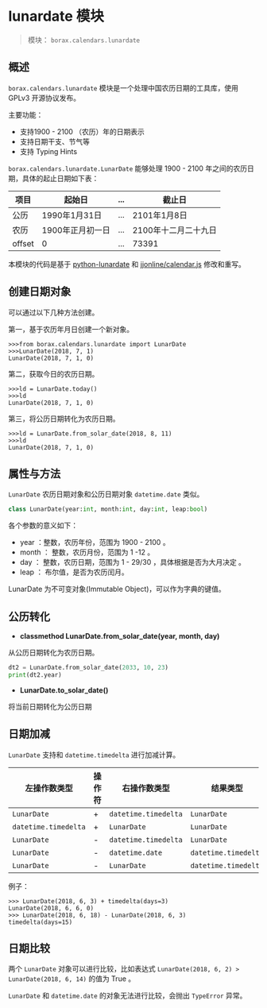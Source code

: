 # lunardate 模块

> 模块： `borax.calendars.lunardate`

## 概述

`borax.calendars.lunardate` 模块是一个处理中国农历日期的工具库，使用 GPLv3 开源协议发布。

主要功能：

- 支持1900 - 2100 （农历）年的日期表示
- 支持日期干支、节气等
- 支持 Typing Hints

`borax.calendars.lunardate.LunarDate` 能够处理 1900 - 2100 年之间的农历日期，具体的起止日期如下表：

| 项目 | 起始日 | ... | 截止日 |
| ------ | ------ | ------ | ------ |
| 公历 | 1990年1月31日 | ... | 2101年1月8日 |
| 农历 | 1900年正月初一日 | ... | 2100年十二月二十九日 |
| offset | 0 | ... | 73391 |

本模块的代码是基于 [python-lunardate](https://github.com/lidaobing/python-lunardate) 和 [jjonline/calendar.js](https://github.com/jjonline/calendar.js) 修改和重写。

## 创建日期对象

可以通过以下几种方法创建。

第一，基于农历年月日创建一个新对象。

```
>>>from borax.calendars.lunardate import LunarDate
>>>LunarDate(2018, 7, 1)
LunarDate(2018, 7, 1, 0)
```

第二，获取今日的农历日期。

```
>>>ld = LunarDate.today()
>>>ld
LunarDate(2018, 7, 1, 0)
```
第三，将公历日期转化为农历日期。

```
>>>ld = LunarDate.from_solar_date(2018, 8, 11)
>>>ld
LunarDate(2018, 7, 1, 0)
```

## 属性与方法

`LunarDate` 农历日期对象和公历日期对象 `datetime.date` 类似。

```python
class LunarDate(year:int, month:int, day:int, leap:bool)
```

各个参数的意义如下：

- year ：整数，农历年份，范围为 1900 - 2100 。
- month ： 整数，农历月份，范围为 1 -12 。
- day ： 整数，农历日期，范围为 1 - 29/30 ，具体根据是否为大月决定 。
- leap ： 布尔值，是否为农历闰月。

LunarDate 为不可变对象(Immutable Object)，可以作为字典的键值。


## 公历转化

- **classmethod LunarDate.from_solar_date(year, month, day)**


从公历日期转化为农历日期。

```python
dt2 = LunarDate.from_solar_date(2033, 10, 23)
print(dt2.year)
```

- **LunarDate.to_solar_date()**

将当前日期转化为公历日期

## 日期加减



`LunarDate` 支持和 `datetime.timedelta` 进行加减计算。


| 左操作数类型 | 操作符 | 右操作数类型 | 结果类型 |
| ------ | ------ | ------ | ------ |
| `LunarDate` | + | `datetime.timedelta` | `LunarDate` |
| `datetime.timedelta` | + | `LunarDate` | `LunarDate` |
| `LunarDate` | - | `datetime.timedelta` | `LunarDate` |
| `LunarDate` | - | `datetime.date` | `datetime.timedelta` |
| `LunarDate` | - | `LunarDate` | `datetime.timedelta` |

例子：

```
>>> LunarDate(2018, 6, 3) + timedelta(days=3)
LunarDate(2018, 6, 6, 0)
>>> LunarDate(2018, 6, 18) - LunarDate(2018, 6, 3)
timedelta(days=15)
```

## 日期比较

两个 `LunarDate` 对象可以进行比较，比如表达式 `LunarDate(2018, 6, 2) > LunarDate(2018, 6, 14)` 的值为 True 。

 `LunarDate` 和 `datetime.date` 的对象无法进行比较，会抛出 `TypeError` 异常。



